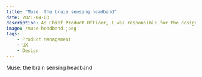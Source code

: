 ```yaml
---
title: "Muse: the brain sensing headband" 
date: 2021-04-03
description: As Chief Product Officer, I was responsible for the design and delivery of the Muse mobile application.
image: /muse-headband.jpeg
tags: 
    - Product Management
    - UX
    - Design
---
```


Muse: the brain sensing headband

